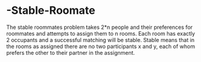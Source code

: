 # -Stable-Roomate
The stable roommates problem takes 2*n people and their preferences for roommates and attempts to assign them to n rooms. Each room has exactly 2 occupants and a successful matching will be stable. Stable means that in the rooms as assigned there are no two participants x and y, each of whom prefers the other to their partner in the assignment.
